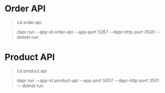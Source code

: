 # Order API

> cd order.api

> dapr run --app-id order-api --app-port 5267 --dapr-http-port 3500 -- dotnet run

# Product API
> cd product.api

> dapr run --app-id product-api --app-port 5037 --dapr-http-port 3501 -- dotnet run